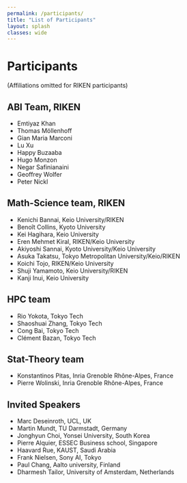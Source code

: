 ```yaml
---
permalink: /participants/
title: "List of Participants"
layout: splash
classes: wide 
---
```


# Participants

(Affiliations omitted for RIKEN participants)

## ABI Team, RIKEN
- Emtiyaz Khan
- Thomas Möllenhoff 
- Gian Maria Marconi
- Lu Xu
- Happy Buzaaba
- Hugo Monzon
- Negar Safinianaini
- Geoffrey Wolfer
- Peter Nickl


## Math-Science team, RIKEN
- Kenichi Bannai, Keio University/RIKEN
- Benoît Collins, Kyoto University
- Kei Hagihara, Keio University
- Eren Mehmet Kiral, RIKEN/Keio University
- Akiyoshi Sannai, Kyoto University/Keio University
- Asuka Takatsu, Tokyo Metropolitan University/Keio/RIKEN
- Koichi Tojo, RIKEN/Keio University
- Shuji Yamamoto, Keio University/RIKEN
- Kanji Inui, Keio University

## HPC team
- Rio Yokota, Tokyo Tech
- Shaoshuai Zhang, Tokyo Tech
- Cong Bai, Tokyo Tech
- Clément Bazan, Tokyo Tech

## Stat-Theory team 
- Konstantinos Pitas, Inria Grenoble Rhône-Alpes, France
- Pierre Wolinski, Inria Grenoble Rhône-Alpes, France

## Invited Speakers
- Marc Deseinroth, UCL, UK
- Martin Mundt, TU Darmstadt, Germany
- Jonghyun Choi, Yonsei University, South Korea
- Pierre Alquier, ESSEC Business school, Singapore
- Haavard Rue, KAUST, Saudi Arabia
- Frank Nielsen, Sony AI, Tokyo
- Paul Chang, Aalto university, Finland
- Dharmesh Tailor, University of Amsterdam, Netherlands
